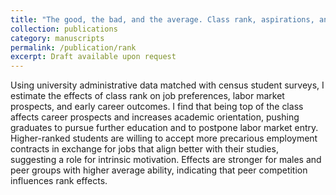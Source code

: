 ```yaml
---
title: "The good, the bad, and the average. Class rank, aspirations, and the transition to the labor market"
collection: publications
category: manuscripts
permalink: /publication/rank
excerpt: Draft available upon request
---
```


Using university administrative data matched with census student surveys, I estimate the effects of class rank on job preferences, labor market prospects, and early career outcomes. I find that being top of the class affects career prospects and increases academic orientation, pushing graduates to pursue further education and to postpone labor market entry. Higher-ranked students are willing to accept more precarious employment contracts in exchange for jobs that align better with their studies, suggesting a role for intrinsic motivation. Effects are stronger for males and peer groups with higher average ability, indicating that peer competition influences rank effects.
